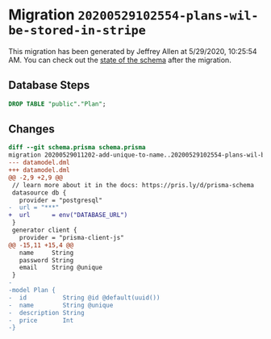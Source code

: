 # Migration `20200529102554-plans-wil-be-stored-in-stripe`

This migration has been generated by Jeffrey Allen at 5/29/2020, 10:25:54 AM.
You can check out the [state of the schema](./schema.prisma) after the migration.

## Database Steps

```sql
DROP TABLE "public"."Plan";
```

## Changes

```diff
diff --git schema.prisma schema.prisma
migration 20200529011202-add-unique-to-name..20200529102554-plans-wil-be-stored-in-stripe
--- datamodel.dml
+++ datamodel.dml
@@ -2,9 +2,9 @@
 // learn more about it in the docs: https://pris.ly/d/prisma-schema
 datasource db {
   provider = "postgresql"
-  url = "***"
+  url      = env("DATABASE_URL")
 }
 generator client {
   provider = "prisma-client-js"
@@ -15,11 +15,4 @@
   name     String
   password String
   email    String @unique
 }
-
-model Plan {
-  id          String @id @default(uuid())
-  name        String @unique
-  description String
-  price       Int
-}
```


